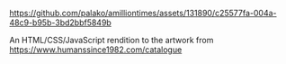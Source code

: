 

https://github.com/palako/amilliontimes/assets/131890/c25577fa-004a-48c9-b95b-3bd2bbf5849b

An HTML/CSS/JavaScript rendition to the artwork from https://www.humanssince1982.com/catalogue
